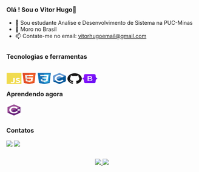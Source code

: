 ### Olá ! Sou o Vitor Hugo👋
- 🔭 Sou estudante Analise e Desenvolvimento de Sistema na PUC-Minas
- 🏡 Moro no Brasil
- 📫 Contate-me no email: vitorhugoemail@gmail.com
##
### Tecnologias e ferramentas 
 <div style="display: inline_block"></br>
  <img align="left" alt="Vitor-Js" height="30" width="40" src="https://raw.githubusercontent.com/devicons/devicon/master/icons/javascript/javascript-plain.svg"></img>
  <img align="left" alt="Vitor-HTML" height="30" width="40" src="https://raw.githubusercontent.com/devicons/devicon/master/icons/html5/html5-original.svg"></img>
  <img align="left" alt="Vitor-CSS" height="30" width="40" src="https://raw.githubusercontent.com/devicons/devicon/master/icons/css3/css3-original.svg"></img>
  <img align="left" alt="Vitor-CSS" height="30" width="40" src="https://raw.githubusercontent.com/devicons/devicon/master/icons/c/c-original.svg"></img>
  <img align="left" alt="Vitor-CSS" height="30" width="40" src="https://raw.githubusercontent.com/devicons/devicon/master/icons/github/github-original.svg"></img>
  <img align="left" alt="Vitor-CSS" height="30" width="40" src="https://raw.githubusercontent.com/devicons/devicon/master/icons/bootstrap/bootstrap-original.svg"></img>
  
 </div>
 </br>

##
### Aprendendo agora
  <img align="center" alt="Vitor-Csharp" height="30" width="40" src="https://raw.githubusercontent.com/devicons/devicon/master/icons/csharp/csharp-original.svg">

##
  
### Contatos
<div>
 <a href = "mailto:vitorhugoemail@gmail.com"><img src="https://img.shields.io/badge/-Gmail-%23333?style=for-the-badge&logo=gmail&logoColor=white" target="_blank"></a>
  <a href="https://www.linkedin.com/in/vitor-hugo-silva-ribeiro-4a2297201/" target="_blank"><img src="https://img.shields.io/badge/-LinkedIn-%230077B5?style=for-the-badge&logo=linkedin&logoColor=white" target="_blank"></a> 
</div>

##

<div align="center">
  <a href="https://github.com/TorugoH">
  <img height="180em" src="https://github-readme-stats.vercel.app/api?username=TorugoH&show_icons=true&theme=dark&include_all_commits=true&count_private=true"/>
  <img height="180em" src="https://github-readme-stats.vercel.app/api/top-langs/?username=TorugoH&layout=compact&langs_count=7&theme=dark"/>
    </div>

